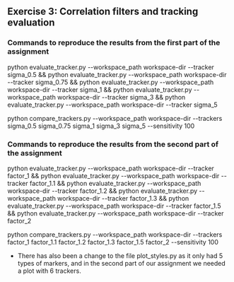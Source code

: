 ## Exercise 3: Correlation filters and tracking evaluation

### Commands to reproduce the results from the first part of the assignment
python evaluate_tracker.py --workspace_path workspace-dir --tracker sigma_0.5 && python evaluate_tracker.py --workspace_path workspace-dir --tracker sigma_0.75 && python evaluate_tracker.py --workspace_path workspace-dir --tracker sigma_1 && python evaluate_tracker.py --workspace_path workspace-dir --tracker sigma_3 && python evaluate_tracker.py --workspace_path workspace-dir --tracker sigma_5

python compare_trackers.py --workspace_path workspace-dir --trackers sigma_0.5 sigma_0.75 sigma_1 sigma_3 sigma_5 --sensitivity 100

### Commands to reproduce the results from the second part of the assignment 
python evaluate_tracker.py --workspace_path workspace-dir --tracker factor_1 && python evaluate_tracker.py --workspace_path workspace-dir --tracker factor_1.1 && python evaluate_tracker.py --workspace_path workspace-dir --tracker factor_1.2 && python evaluate_tracker.py --workspace_path workspace-dir --tracker factor_1.3 && python evaluate_tracker.py --workspace_path workspace-dir --tracker factor_1.5 && python evaluate_tracker.py --workspace_path workspace-dir --tracker factor_2

python compare_trackers.py --workspace_path workspace-dir --trackers factor_1 factor_1.1 factor_1.2 factor_1.3 factor_1.5 factor_2 --sensitivity 100

- There has also been a change to the file plot_styles.py as it only had 5 types of markers, and in the 
second part of our assignment we needed a plot with 6 trackers.